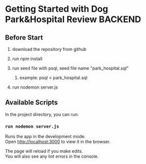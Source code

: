 # Getting Started with Dog Park&Hospital Review BACKEND


## Before Start
1. download the repository from github 
2. run npm install 
3. run seed file with psql, seed file name "park_hospital.sql"
   1. example: psql <  park_hospital.sql
   
4. run nodemon server.js

## Available Scripts

In the project directory, you can run:

### `run nodemon server.js`

Runs the app in the development mode.\
Open [http://localhost:3000](http://localhost:3000) to view it in the browser.

The page will reload if you make edits.\
You will also see any lint errors in the console.